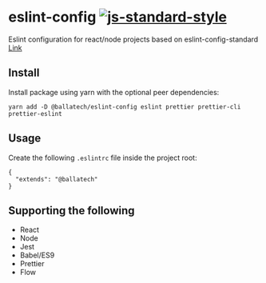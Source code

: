 # eslint-config [![js-standard-style](https://img.shields.io/badge/code%20style-standard-brightgreen.svg)](http://standardjs.com)

Eslint configuration for react/node projects based on eslint-config-standard [Link](https://github.com/standard/eslint-config-standard "Link")

## Install

Install package using yarn with the optional peer dependencies:

    yarn add -D @ballatech/eslint-config eslint prettier prettier-cli prettier-eslint

## Usage

Create the following `.eslintrc` file inside the project root:

    {
      "extends": "@ballatech"
    }

## Supporting the following

- React
- Node
- Jest
- Babel/ES9
- Prettier
- Flow
